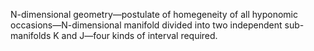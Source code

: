 N-dimensional geometry—postulate of homegeneity of all hyponomic occasions—N-dimensional manifold divided into two independent sub-manifolds K and J—four kinds of interval required.